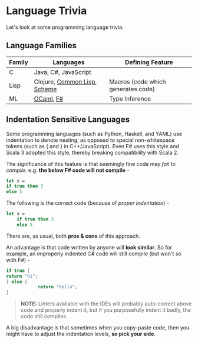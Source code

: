 # Language Trivia

Let's look at some programming language trivia.

## Language Families

| Family | Languages | Defining Feature |
|--------|-----------|------------------|
| C | Java, C#, JavaScript |
| Lisp | Clojure, [Common Lisp](https://lisp-lang.org/), [Scheme](https://www.scheme.org/) | Macros (code which generates code) |
| ML | [OCaml](https://ocaml.org/), [F#](https://fsharp.org/) | Type Inference |

## Indentation Sensitive Languages

Some programming languages (such as Python, Haskell, and YAML) use indentation to denote nesting, as opposed to special non-whitespace tokens (such as { and } in C++/JavaScript). Even F# uses this style and Scala 3 adopted this style, thereby breaking compatibility with Scala 2.

The significance of this feature is that seemingly fine code may *fail to compile*. e.g. **the below F# code will not compile** -

```fsharp
let x =
if true then 3
else 5
```

The following is the correct code (because of *proper indentation*) -

```fsharp
let x =
    if true then 3
    else 5
```

There are, as usual, both **pros & cons** of this approach.

An advantage is that code written by anyone will **look similar**. So for example, an improperly indented C# code will still compile (but won't so with F#) -

```csharp
if true {
return "hi";    
} else {
            return "hello";
}
```
> **NOTE:** Linters available with the IDEs will probably auto-correct above code and properly indent it, but if you purposefully indent it badly, the code still compiles.

A big disadvantage is that sometimes when you copy-paste code, then you might have to adjust the indentation levels, **so pick your side**.
